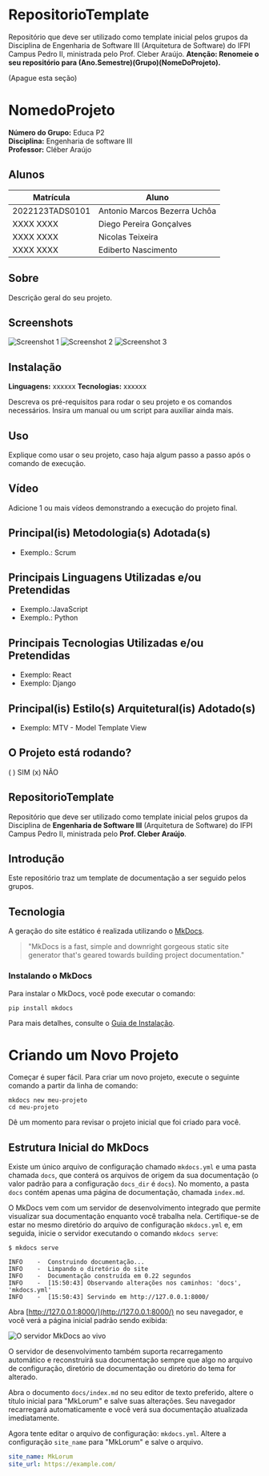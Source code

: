# RepositorioTemplate

Repositório que deve ser utilizado como template inicial pelos grupos da Disciplina de Engenharia de Software III (Arquitetura de Software) do IFPI Campus Pedro II, ministrada pelo Prof. Cleber Araújo. **Atenção: Renomeie o seu repositório para (Ano.Semestre)(Grupo)(NomeDoProjeto).** 

(Apague esta seção)

# NomedoProjeto
**Número do Grupo:** Educa P2  
**Disciplina:** Engenharia de software III  
**Professor:** Cléber Araújo


## Alunos
| Matrícula   | Aluno             |
|-------------|-------------------|
| 2022123TADS0101  | Antonio Marcos Bezerra Uchôa  |
| XXXX XXXX   | Diego Pereira Gonçalves  |
| XXXX XXXX   | Nicolas Teixeira  |
| XXXX XXXX   | Ediberto Nascimento  |


## Sobre
Descrição geral do seu projeto.

## Screenshots
![Screenshot 1](URL_da_Imagem_1)
![Screenshot 2](URL_da_Imagem_2)
![Screenshot 3](URL_da_Imagem_3)

## Instalação
**Linguagens:** xxxxxx
**Tecnologias:** xxxxxx

Descreva os pré-requisitos para rodar o seu projeto e os comandos necessários. Insira um manual ou um script para auxiliar ainda mais.

## Uso
Explique como usar o seu projeto, caso haja algum passo a passo após o comando de execução.

## Vídeo
Adicione 1 ou mais vídeos demonstrando a execução do projeto final.

## Principal(is) Metodologia(s) Adotada(s)
- Exemplo.: Scrum

## Principais Linguagens Utilizadas e/ou Pretendidas
- Exemplo.:JavaScript
- Exemplo.: Python

## Principais Tecnologias Utilizadas e/ou Pretendidas
- Exemplo: React
- Exemplo: Django

## Principal(is) Estilo(s) Arquitetural(is) Adotado(s)
- Exemplo: MTV - Model Template View

## O Projeto está rodando?
( ) SIM (x) NÃO





## RepositorioTemplate

Repositório que deve ser utilizado como template inicial pelos grupos da Disciplina de **Engenharia de Software III** (Arquitetura de Software) do IFPI Campus Pedro II, ministrada pelo **Prof. Cleber Araújo**.

## Introdução

Este repositório traz um template de documentação a ser seguido pelos grupos.

## Tecnologia

A geração do site estático é realizada utilizando o [MkDocs](https://www.mkdocs.org/).

> "MkDocs is a fast, simple and downright gorgeous static site generator that's geared towards building project documentation."

### Instalando o MkDocs

Para instalar o MkDocs, você pode executar o comando:

```shell
pip install mkdocs
```

Para mais detalhes, consulte o [Guia de Instalação](#).

# Criando um Novo Projeto

Começar é super fácil. Para criar um novo projeto, execute o seguinte comando a partir da linha de comando:

```shell
mkdocs new meu-projeto
cd meu-projeto
```

Dê um momento para revisar o projeto inicial que foi criado para você.

## Estrutura Inicial do MkDocs

Existe um único arquivo de configuração chamado `mkdocs.yml` e uma pasta chamada `docs`, que conterá os arquivos de origem da sua documentação (o valor padrão para a configuração `docs_dir` é `docs`). No momento, a pasta `docs` contém apenas uma página de documentação, chamada `index.md`.

O MkDocs vem com um servidor de desenvolvimento integrado que permite visualizar sua documentação enquanto você trabalha nela. Certifique-se de estar no mesmo diretório do arquivo de configuração `mkdocs.yml` e, em seguida, inicie o servidor executando o comando `mkdocs serve`:

```shell
$ mkdocs serve
```

```shell
INFO    -  Construindo documentação...
INFO    -  Limpando o diretório do site
INFO    -  Documentação construída em 0.22 segundos
INFO    -  [15:50:43] Observando alterações nos caminhos: 'docs', 'mkdocs.yml'
INFO    -  [15:50:43] Servindo em http://127.0.0.1:8000/
```

Abra [http://127.0.0.1:8000/](http://127.0.0.1:8000/) no seu navegador, e você verá a página inicial padrão sendo exibida:

![O servidor MkDocs ao vivo](http://127.0.0.1:8000/)

O servidor de desenvolvimento também suporta recarregamento automático e reconstruirá sua documentação sempre que algo no arquivo de configuração, diretório de documentação ou diretório do tema for alterado.

Abra o documento `docs/index.md` no seu editor de texto preferido, altere o título inicial para "MkLorum" e salve suas alterações. Seu navegador recarregará automaticamente e você verá sua documentação atualizada imediatamente.

Agora tente editar o arquivo de configuração: `mkdocs.yml`. Altere a configuração `site_name` para "MkLorum" e salve o arquivo.

```yaml
site_name: MkLorum
site_url: https://example.com/
```
